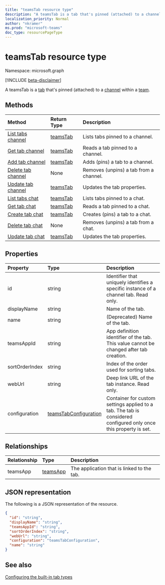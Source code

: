 ```yaml
---
title: "teamsTab resource type"
description: "A teamsTab is a tab that's pinned (attached) to a channel within a team. "
localization_priority: Normal
author: "nkramer"
ms.prod: "microsoft-teams"
doc_type: resourcePageType
---
```


# teamsTab resource type

Namespace: microsoft.graph

[!INCLUDE [beta-disclaimer](../../includes/beta-disclaimer.md)]

A teamsTab is a [tab](../resources/teamstab.md) that's pinned (attached) to a [channel](channel.md) within a [team](team.md). 

## Methods

| Method       | Return Type  |Description|
|:---------------|:--------|:----------|
|[List tabs channel](../api/teamstab-list.md) | [teamsTab](teamstab.md) | Lists tabs pinned to a channel.|
|[Get tab channel](../api/teamstab-get.md) | [teamsTab](teamstab.md) | Reads a tab pinned to a channel.|
|[Add tab channel](../api/teamstab-add.md) | [teamsTab](teamstab.md) | Adds (pins) a tab to a channel.|
|[Delete tab channel](../api/teamstab-delete.md) | None | Removes (unpins) a tab from a channel.|
|[Update tab channel](../api/teamstab-update.md) | [teamsTab](teamstab.md) | Updates the tab properties.|
|[List tabs chat](../api/teamstab-chat-list.md) | [teamsTab](teamstab.md) | Lists tabs pinned to a chat.|
|[Get tab chat](../api/teamstab-chat-get.md) | [teamsTab](teamstab.md) | Reads a tab pinned to a chat.|
|[Create tab chat](../api/teamstab-chat-create.md) | [teamsTab](teamstab.md) | Creates (pins) a tab to a chat.|
|[Delete tab chat](../api/teamstab-chat-delete.md) | None | Removes (unpins) a tab from a chat.|
|[Update tab chat](../api/teamstab-chat-update.md) | [teamsTab](teamstab.md) | Updates the tab properties.|

## Properties

|Property|Type|Description|
|:---------------|:--------|:----------|
|  id              |   string                  |  Identifier that uniquely identifies a specific instance of a channel tab. Read only.     |
|  displayName            |   string                  |  Name of the tab.     |
|  name            |   string                  |  (Deprecated) Name of the tab.     |
|  teamsAppId           |   string             |  App definition identifier of the tab. This value cannot be changed after tab creation.     |
|  sortOrderIndex  |   string                  |  Index of the order used for sorting tabs.     |
|  webUrl          |   string                  |  Deep link URL of the tab instance. Read only.     |
|  configuration        |   [teamsTabConfiguration](teamstabconfiguration.md) |  Container for custom settings applied to a tab. The tab is considered configured only once this property is set.     |

## Relationships

| Relationship | Type	| Description |
|:---------------|:--------|:----------|
|teamsApp|[teamsApp](teamsapp.md) | The application that is linked to the tab. |

## JSON representation

The following is a JSON representation of the resource.


<!-- {
  "blockType": "resource",
  "baseType": "microsoft.graph.entity",
  "@odata.type": "microsoft.graph.teamsTab"
}-->

```json
{
  "id": "string",
  "displayName": "string",
  "teamsAppId": "string",
  "sortOrderIndex": "string",
  "webUrl": "string",
  "configuration": "teamsTabConfiguration",
  "name": "string"
}
```

<!-- uuid: 8fcb5dbc-d5aa-4681-8e31-b001d5168d79
2015-10-25 14:57:30 UTC -->
<!--
{
  "type": "#page.annotation",
  "description": "teamsTab resource",
  "keywords": "",
  "section": "documentation",
  "tocPath": "",
  "suppressions": []
}
-->

## See also

[Configuring the built-in tab types](/graph/teams-configuring-builtin-tabs)


